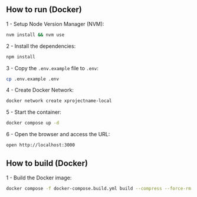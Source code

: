 ## How to run (Docker)

1 - Setup Node Version Manager (NVM):

```bash
nvm install && nvm use
```

2 - Install the dependencies:

```bash
npm install
```

3 - Copy the `.env.example` file to `.env`:

```bash
cp .env.example .env
```

4 - Create Docker Network:

```bash
docker network create xprojectname-local
```

5 - Start the container:

```bash
docker compose up -d
```

6 - Open the browser and access the URL:

```bash
open http://localhost:3000
```

## How to build (Docker)

1 - Build the Docker image:

```bash
docker compose -f docker-compose.build.yml build --compress --force-rm --no-cache --parallel --pull
```

